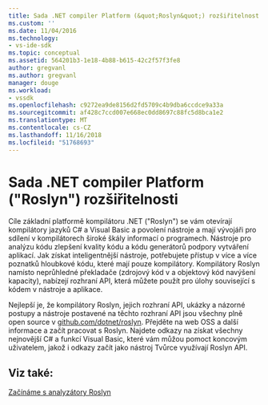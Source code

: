 ```yaml
---
title: Sada .NET compiler Platform (&quot;Roslyn&quot;) rozšiřitelnost | Dokumentace Microsoftu
ms.custom: ''
ms.date: 11/04/2016
ms.technology:
- vs-ide-sdk
ms.topic: conceptual
ms.assetid: 564201b3-1e18-4b88-b615-42c2f57f3fe8
author: gregvanl
ms.author: gregvanl
manager: douge
ms.workload:
- vssdk
ms.openlocfilehash: c9272ea9de8156d2fd5709c4b9dba6ccdce9a33a
ms.sourcegitcommit: af428c7ccd007e668ec0dd8697c88fc5d8bca1e2
ms.translationtype: MT
ms.contentlocale: cs-CZ
ms.lasthandoff: 11/16/2018
ms.locfileid: "51768693"
---
```

# <a name="net-compiler-platform-quotroslynquot-extensibility"></a>Sada .NET compiler Platform (&quot;Roslyn&quot;) rozšiřitelnosti
Cíle základní platformě kompilátoru .NET ("Roslyn") se vám otevírají kompilátory jazyků C# a Visual Basic a povolení nástroje a mají vývojáři pro sdílení v kompilátorech široké škály informací o programech. Nástroje pro analýzu kódu zlepšení kvality kódu a kódu generátorů podpory vytváření aplikací. Jak získat inteligentnější nástroje, potřebujete přístup v více a více poznatků hloubkové kódu, které mají pouze kompilátory. Kompilátory Roslyn namísto neprůhledné překladače (zdrojový kód v a objektový kód navýšení kapacity), nabízejí rozhraní API, která můžete použít pro úlohy související s kódem v nástroje a aplikace.

 Nejlepší je, že kompilátory Roslyn, jejich rozhraní API, ukázky a názorné postupy a nástroje postavené na těchto rozhraní API jsou všechny plně open source v [github.com/dotnet/roslyn](https://github.com/dotnet/Roslyn). Přejděte na web OSS a další informace a začít pracovat s Roslyn. Najdete odkazy na získat všechny nejnovější C# a funkcí Visual Basic, které vám můžou pomoct koncovým uživatelem, jakož i odkazy začít jako nástroj Tvůrce využívají Roslyn API.

## <a name="see-also"></a>Viz také:
 [Začínáme s analyzátory Roslyn](../extensibility/getting-started-with-roslyn-analyzers.md)